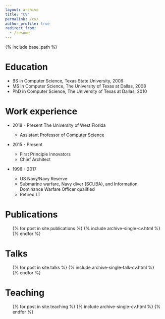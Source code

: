```yaml
---
layout: archive
title: "CV"
permalink: /cv/
author_profile: true
redirect_from:
  - /resume
---
```


{% include base_path %}

Education
======
* BS in Computer Science, Texas State University, 2006
* MS in Computer Science, The University of Texas at Dallas, 2008
* PhD in Computer Science, The University of Texas at Dallas, 2010

Work experience
======
* 2018 - Present
  The University of West Florida
  * Assistant Professor of Computer Science

* 2015 - Present
  * First Principle Innovators
  * Chief Architect

* 1996 - 2017
	* US Navy/Navy Reserve
	* Submarine warfare, Navy diver (SCUBA), and Information Dominance Warfare Officer qualified
	* Retired LT

Publications
======
  <ul>{% for post in site.publications %}
    {% include archive-single-cv.html %}
  {% endfor %}</ul>

Talks
======
  <ul>{% for post in site.talks %}
    {% include archive-single-talk-cv.html %}
  {% endfor %}</ul>

Teaching
======
  <ul>{% for post in site.teaching %}
    {% include archive-single-cv.html %}
  {% endfor %}</ul>
